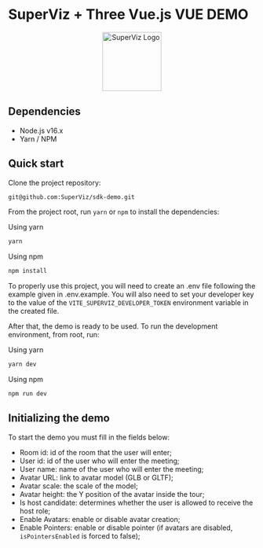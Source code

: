 # SuperViz + Three Vue.js VUE DEMO


<p align="center">
   <a href="https://superviz.com/" target="blank"><img src="https://avatars.githubusercontent.com/u/56120553?s=200&v=4" width="120" alt="SuperViz Logo" /></a>
</p>

## Dependencies

* Node.js v16.x
* Yarn / NPM

## Quick start

Clone the project repository:

```bash
git@github.com:SuperViz/sdk-demo.git
```

From the project root, run `yarn` or `npm` to install the dependencies:

Using yarn
```bash
yarn
```

Using npm
```bash
npm install
```

To properly use this project, you will need to create an .env file following the example given in .env.example.
You will also need to set your developer key to the value of the `VITE_SUPERVIZ_DEVELOPER_TOKEN` environment variable in the created file.

After that, the demo is ready to be used. To run the development environment, from root, run:

Using yarn
```bash
yarn dev
```

Using npm
```bash
npm run dev
```

## Initializing the demo

To start the demo you must fill in the fields below:

* Room id: id of the room that the user will enter;
* User id: id of the user who will enter the meeting;
* User name: name of the user who will enter the meeting;
* Avatar URL: link to avatar model (GLB or GLTF);
* Avatar scale: the scale of the model;
* Avatar height: the Y position of the avatar inside the tour;
* Is host candidate: determines whether the user is allowed to receive the host role;
* Enable Avatars: enable or disable avatar creation;
* Enable Pointers: enable or disable pointer (if avatars are disabled, `isPointersEnabled` is forced to false);

